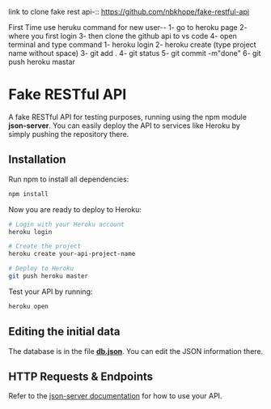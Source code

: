 link to clone fake rest api-:: https://github.com/nbkhope/fake-restful-api

First Time use heruku command for new user--
1- go to heroku page 
2- where you first login 
3- then clone the github api to vs code
4- open terminal and type command
   1- heroku login
   2- heroku create (type project name without space)
   3- git add .
   4- git status
   5- git commit -m"done"
   6- git push heroku mastar
 
 


# Fake RESTful API

A fake RESTful API for testing purposes, running using the npm module **json-server**. You can easily deploy the API to services like Heroku by simply pushing the repository there.

## Installation

Run npm to install all dependencies:

```sh
npm install
```

Now you are ready to deploy to Heroku:

```sh
# Login with your Heroku account
heroku login

# Create the project
heroku create your-api-project-name

# Deploy to Heroku
git push heroku master
```

Test your API by running:

```sh
heroku open
```

## Editing the initial data

The database is in the file **[db.json](db.json)**. You can edit the JSON information there.

## HTTP Requests & Endpoints

Refer to the [json-server documentation](https://github.com/typicode/json-server) for how to use your API.
